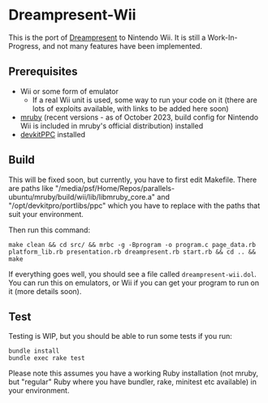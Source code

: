 # Dreampresent-Wii

This is the port of [Dreampresent](https://github.com/yujiyokoo/dreampresent) to Nintendo Wii.
It is still a Work-In-Progress, and not many features have been implemented.

## Prerequisites

* Wii or some form of emulator
  * If a real Wii unit is used, some way to run your code on it (there are lots of exploits available, with links to be added here soon)
* [mruby](https://github.com/mruby/mruby) (recent versions - as of October 2023, build config for Nintendo Wii is included in mruby's official distribution) installed
* [devkitPPC](https://wiibrew.org/wiki/DevkitPPC) installed

## Build

This will be fixed soon, but currently, you have to first edit Makefile. There are paths like "/media/psf/Home/Repos/parallels-ubuntu/mruby/build/wii/lib/libmruby_core.a" and "/opt/devkitpro/portlibs/ppc" which you have to replace with the paths that suit your environment.

Then run this command:
```
make clean && cd src/ && mrbc -g -Bprogram -o program.c page_data.rb platform_lib.rb presentation.rb dreampresent.rb start.rb && cd .. && make
```

If everything goes well, you should see a file called `dreampresent-wii.dol`. You can run this on emulators, or Wii if you can get your program to run on it (more details soon).

## Test

Testing is WIP, but you should be able to run some tests if you run:

```shell
bundle install
bundle exec rake test
```

Please note this assumes you have a working Ruby installation (not mruby, but "regular" Ruby where you have bundler, rake, minitest etc available) in your environment.
